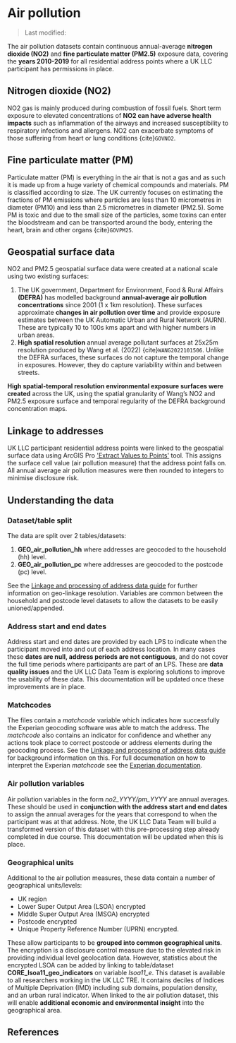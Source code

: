 # Air pollution
>Last modified: 


The air pollution datasets contain continuous annual-average **nitrogen dioxide (NO2)** and **fine particulate matter (PM2.5)** exposure data, covering the **years 2010-2019** for all residential address points where a UK LLC participant has permissions in place.

## Nitrogen dioxide (NO2)
NO2 gas is mainly produced during combustion of fossil fuels. Short term exposure to elevated concentrations of **NO2 can have adverse health impacts** such as inflammation of the airways and increased susceptibility to respiratory infections and allergens. NO2 can exacerbate symptoms of those suffering from heart or lung conditions {cite}`GOVNO2`.

## Fine particulate matter (PM)
Particulate matter (PM) is everything in the air that is not a gas and as such it is made up from a huge variety of chemical compounds and materials. PM is classified according to size. The UK currently focuses on estimating the fractions of PM emissions where particles are less than 10 micrometres in diameter (PM10) and less than 2.5 micrometres in diameter (PM2.5). Some PM is toxic and due to the small size of the particles, some toxins can enter the bloodstream and can be transported around the body, entering the heart, brain and other organs {cite}`GOVPM25`.

## Geospatial surface data 
NO2 and PM2.5 geospatial surface data were created at a national scale using two existing surfaces:

1) The UK government, Department for Environment, Food & Rural Affairs **(DEFRA)** has modelled background **annual-average air pollution concentrations** since 2001 (1 x 1km resolution). These surfaces approximate **changes in air pollution over time** and provide exposure estimates between the UK Automatic Urban and Rural Network (AURN). These are typically 10 to 100s kms apart and with higher numbers in urban areas. 
2) **High spatial resolution** annual average pollutant surfaces at 25x25m resolution produced by Wang et al. (2022) {cite}`WANG2022101506`. Unlike the DEFRA surfaces, these surfaces do not capture the temporal change in exposures. However, they do capture variability within and between streets. 

**High spatial-temporal resolution environmental exposure surfaces were created** across the UK, using the spatial granularity of Wang’s NO2 and PM2.5 exposure surface and temporal regularity of the DEFRA background concentration maps. 

## Linkage to addresses
UK LLC participant residential address points were linked to the geospatial surface data using ArcGIS Pro ['Extract Values to Points'](https://pro.arcgis.com/en/pro-app/latest/tool-reference/spatial-analyst/extract-values-to-points.htm) tool. This assigns the surface cell value (air pollution measure) that the address point falls on. All annual average air pollution measures were then rounded to integers to minimise disclosure risk.

## Understanding the data
### Dataset/table split
The data are split over 2 tables/datasets:
1) **GEO_air_pollution_hh** where addresses are geocoded to the household (hh) level.
2) **GEO_air_pollution_pc** where addresses are geocoded to the postcode (pc) level.

See the [Linkage and processing of address data guide](../linkage_and_processing.md) for further information on geo-linkage resolution. Variables are common between the household and postcode level datasets to allow the datasets to be easily unioned/appended. 

### Address start and end dates
Address start and end dates are provided by each LPS to indicate when the participant moved into and out of each address location. In many cases these **dates are null, address periods are not contiguous**, and do not cover the full time periods where participants are part of an LPS. These are **data quality issues** and the UK LLC Data Team is exploring solutions to improve the usability of these data. This documentation will be updated once these improvements are in place.  

### Matchcodes
The files contain a *matchcode* variable which indicates how successfully the Experian geocoding software was able to match the address. The *matchcode* also contains an indicator for confidence and whether any actions took place to correct postcode or address elements during the geocoding process. See the [Linkage and processing of address data guide](../linkage_and_processing.md) for background information on this. For full documenation on how to interpret the Experian *matchcode* see the [Experian documentation](https://docs.experianaperture.io/address-validation/batch-api/api-process/address-match-codes/#k-s~match-success). 

### Air pollution variables
Air pollution variables in the form *no2_YYYY/pm_YYYY* are annual averages. These should be used in **conjunction with the address start and end dates** to assign the annual averages for the years that correspond to when the participant was at that address. Note, the UK LLC Data Team will build a transformed version of this dataset with this pre-processing step already completed in due course. This documentation will be updated when this is place.

### Geographical units
Additional to the air pollution measures, these data contain a number of geographical units/levels:
* UK region
* Lower Super Output Area (LSOA) encrypted
* Middle Super Output Area (MSOA) encrypted 
* Postcode encrypted
* Unique Property Reference Number (UPRN) encrypted.

These allow participants to be **grouped into common geographical units**. The encryption is a disclosure control measure due to the elevated risk in providing individual level geolocation data. However, statistics about the encrypted LSOA can be added by linking to table/dataset **CORE_lsoa11_geo_indicators** on variable *lsoa11_e*. This dataset is available to all researchers working in the UK LLC TRE. It contains deciles of Indices of Multiple Deprivation (IMD) including sub domains, population density, and an urban rural indicator. When linked to the air pollution dataset, this will enable **additional economic and environmental insight** into the geographical area.

## References
```{bibliography}
```









